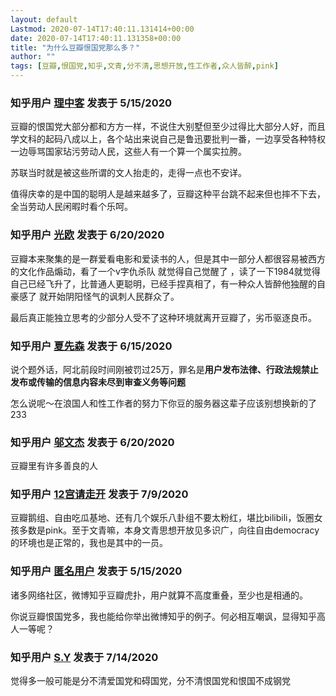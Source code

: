 ```yaml
---
layout: default
Lastmod: 2020-07-14T17:40:11.131414+00:00
date: 2020-07-14T17:40:11.131358+00:00
title: "为什么豆瓣恨国党那么多？"
author: ""
tags: [豆瓣,恨国党,知乎,文青,分不清,思想开放,性工作者,众人皆醉,pink]
---
```





### 知乎用户 [理中客](//www.zhihu.com/people/tang-bo-long-9) 发表于 5/15/2020
  
豆瓣的恨国党大部分都和方方一样，不说住大别墅但至少过得比大部分人好，而且学文科的起码八成以上，各个站出来说自己是鲁迅要批判一番，一边享受各种特权一边辱骂国家玷污劳动人民，这些人有一个算一个属实拉胯。

苏联当时就是被这些所谓的文人抬走的，走得一点也不安详。

值得庆幸的是中国的聪明人是越来越多了，豆瓣这种平台跳不起来但也摔不下去，全当劳动人民闲暇时看个乐呵。
  
  



### 知乎用户 [光欧](//www.zhihu.com/people/guang-ou) 发表于 6/20/2020
  
豆瓣本来聚集的是一群爱看电影和爱读书的人，但是其中一部分人都很容易被西方的文化作品煽动，看了一个v字仇杀队 就觉得自己觉醒了 ，读了一下1984就觉得自己已经飞升了，比普通人更聪明，已经手捏真相了，有一种众人皆醉他独醒的自豪感了 就开始阴阳怪气的讽刺人民群众了。

最后真正能独立思考的少部分人受不了这种环境就离开豆瓣了，劣币驱逐良币。
  
  



### 知乎用户 [夏先森](//www.zhihu.com/people/xia-xian-sen-44) 发表于 6/15/2020
  
说个题外话，阿北前段时间刚被罚过25万，罪名是**用户发布法律、行政法规禁止发布或传输的信息内容未尽到审查义务等问题**

怎么说呢～在浪国人和性工作者的努力下你豆的服务器这辈子应该别想换新的了233
  
  



### 知乎用户 [邬文杰](//www.zhihu.com/people/wu-wen-jie-50-22) 发表于 6/20/2020
  
豆瓣里有许多善良的人
  
  



### 知乎用户 [12宫请走开](//www.zhihu.com/people/bai-gui-ye-xi) 发表于 7/9/2020
  
豆瓣鹅组、自由吃瓜基地、还有几个娱乐八卦组不要太粉红，堪比bilibili，饭圈女孩多数是pink。至于文青嘛，本身文青思想开放见多识广，向往自由democracy的环境也是正常的，我也是其中的一员。
  
  



### 知乎用户 [匿名用户](undefined) 发表于 5/15/2020
  
诸多网络社区，微博知乎豆瓣虎扑，用户就算不高度重叠，至少也是相通的。

你说豆瓣恨国党多，我也能给你举出微博知乎的例子。何必相互嘲讽，显得知乎高人一等呢？
  
  



### 知乎用户 [S.Y](//www.zhihu.com/people/s-y-71-44) 发表于 7/14/2020
  
觉得多一般可能是分不清爱国党和碍国党，分不清恨国党和恨国不成钢党
  
  


